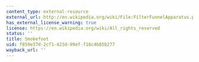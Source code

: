 ```yaml
---
content_type: external-resource
external_url: http://en.wikipedia.org/wiki/File:FilterFunnelApparatus.png
has_external_license_warning: true
license: https://en.wikipedia.org/wiki/All_rights_reserved
status: ''
title: Smokefoot
uid: f859e37d-2cf1-423d-99ef-f18c4b85b277
wayback_url: ''
---
```

